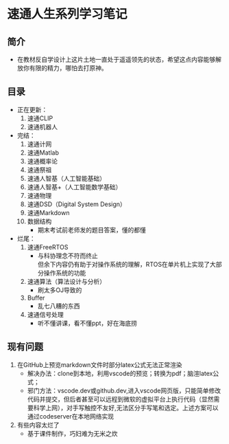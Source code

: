 # 速通人生系列学习笔记
## 简介
* 在教材反自学设计上这片土地一直处于遥遥领先的状态，希望这点内容能够解放你有限的精力，哪怕去打原神。
## 目录
* 正在更新：
    1. 速通CLIP
    1. 速通机器人
* 完结：
    1. 速通计网
    1. 速通Matlab
    1. 速通概率论
    1. 速通祭祖
    1. 速通人智基（人工智能基础）
    1. 速通人智基+（人工智能数学基础）
    1. 速通物理
    1. 速通DSD（Digital System Design）
    1. 速通Markdown
    1. 数据结构
        * 期末考试前老师发的题目答案，懂的都懂
* 烂尾：
    1. 速通FreeRTOS
        * 与科协理念不符而终止  
        但余下内容仍有助于对操作系统的理解，RTOS在单片机上实现了大部分操作系统的功能
    1. 速通算法（算法设计与分析）
        * 刷太多OJ导致的
    1. Buffer
        * 乱七八糟的东西
    1. 速通信号处理
        * 听不懂讲课，看不懂ppt，好在海底捞
## 现有问题
1. 在GitHub上预览markdown文件时部分latex公式无法正常渲染
    * 解决办法：clone到本地，利用vscode的预览；转换为pdf；脑渲latex公式；
    * 邪门方法：vscode.dev或github.dev,进入vscode网页版，只能简单修改代码并提交，但后者甚至可以远程到微软的虚拟平台上执行代码（显然需要科学上网），对手写触控不友好,无法区分手写笔和选定。上述方案可以通过codeserver在本地网络实现
1. 有些内容太烂了
    * 基于课件制作，巧妇难为无米之炊